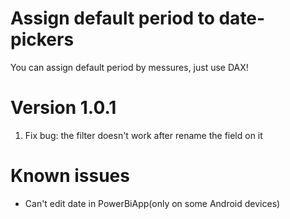 # Assign default period to date-pickers
You can assign default period by messures, just use DAX!
# Version 1.0.1
1. Fix bug: the filter doesn't work after rename the field on it
# Known issues
* Can't edit date in PowerBiApp(only on some Android devices)
